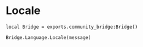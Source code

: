 # Locale

```
local Bridge = exports.community_bridge:Bridge()

Bridge.Language.Locale(message)


```
